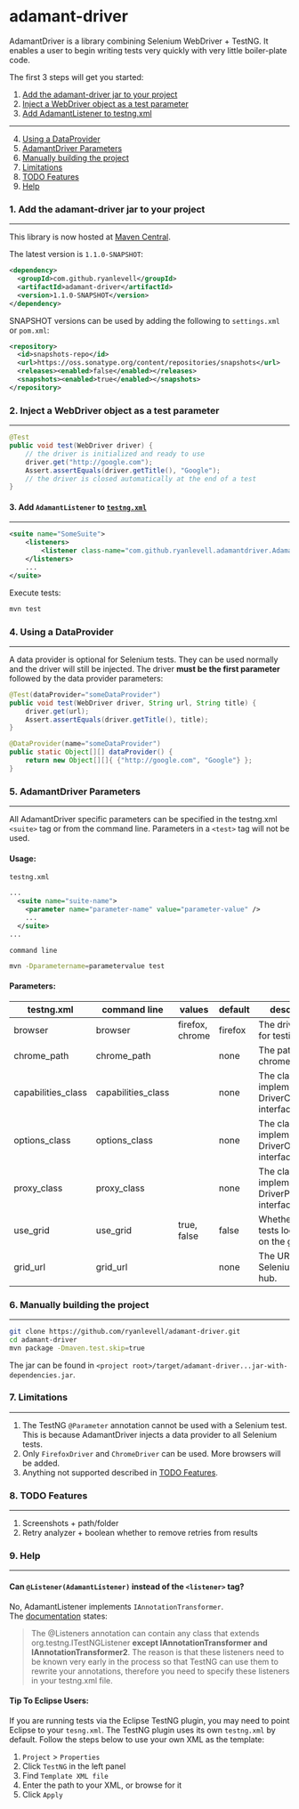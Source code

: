 # adamant-driver

AdamantDriver is a library combining Selenium WebDriver + TestNG. It enables a user to begin writing tests very quickly with very little boiler-plate code.

The first 3 steps will get you started:
1. [Add the adamant-driver jar to your project](#add-jar)
2. [Inject a WebDriver object as a test parameter](#inject-wd)
3. [Add AdamantListener to testng.xml](#add-list)
---
4. [Using a DataProvider](#dp)
5. [AdamantDriver Parameters](#test-params)
6. [Manually building the project](#manual-build)
7. [Limitations](#limitations)
8. [TODO Features](#todo)
9. [Help](#help)

### 1. Add the adamant-driver jar to your project<a name="add-jar"></a>
---
This library is now hosted at [Maven Central](http://mvnrepository.com/artifact/com.github.ryanlevell/adamant-driver).

The latest version is ```1.1.0-SNAPSHOT```:
```XML
<dependency>
  <groupId>com.github.ryanlevell</groupId>
  <artifactId>adamant-driver</artifactId>
  <version>1.1.0-SNAPSHOT</version>
</dependency>
```
SNAPSHOT versions can be used by adding the following to ```settings.xml``` or ```pom.xml```:
```XML
<repository>
  <id>snapshots-repo</id>
  <url>https://oss.sonatype.org/content/repositories/snapshots</url>
  <releases><enabled>false</enabled></releases>
  <snapshots><enabled>true</enabled></snapshots>
</repository>
```

### 2. Inject a WebDriver object as a test parameter<a name="inject-wd"></a>
---
```JAVA
@Test
public void test(WebDriver driver) {
    // the driver is initialized and ready to use
    driver.get("http://google.com");
    Assert.assertEquals(driver.getTitle(), "Google");
    // the driver is closed automatically at the end of a test
}
```

#### 3. Add ```AdamantListener``` to [```testng.xml```](http://testng.org/doc/documentation-main.html#testng-xml)<a name="add-list"></a>
---
```XML
<suite name="SomeSuite">
	<listeners>
		<listener class-name="com.github.ryanlevell.adamantdriver.AdamantListener" />
	</listeners>
	...
</suite>
```

Execute tests:
```BASH
mvn test
```

### 4. Using a DataProvider<a name="dp"></a>
---
A data provider is optional for Selenium tests. They can be used normally and the driver will still be injected. The driver **must be the first parameter** followed by the data provider parameters:

```JAVA
@Test(dataProvider="someDataProvider")
public void test(WebDriver driver, String url, String title) {
    driver.get(url);
    Assert.assertEquals(driver.getTitle(), title);
}

@DataProvider(name="someDataProvider")
public static Object[][] dataProvider() {
    return new Object[][]{ {"http://google.com", "Google"} };
}
```

### 5. AdamantDriver Parameters<a name="test-params"></a>
---
All AdamantDriver specific parameters can be specified in the testng.xml ```<suite>``` tag or from the command line. Parameters in a ```<test>``` tag will not be used.

#### Usage:
```testng.xml```
```XML
...
  <suite name="suite-name">
    <parameter name="parameter-name" value="parameter-value" />
    ...
  </suite>
...
```

```command line```
```BASH
mvn -Dparametername=parametervalue test
```

#### Parameters:
| testng.xml              | command line           | values                       | default | description                    |
|-------------------------|------------------------|------------------------------|---------|--------------------------------|
| browser                 | browser                | firefox, chrome              | firefox | The driver to use for testing. |
| chrome_path             | chrome_path            | <full path to chrome driver> | none    | The path to the chrome driver. |
| capabilities_class      | capabilities_class     | <fully qualified class>      | none    | The class that implements the DriverCapabilties interface. |
| options_class           | options_class          | <fully qualified class>      | none    | The class that implements the DriverOptions interface. |
| proxy_class             | proxy_class            | <fully qualified class>      | none    | The class that implements the DriverProxy interface. |
| use_grid                | use_grid               | true, false                  | false   | Whether to run tests locally or on the grid. |
| grid_url                | grid_url               | <your grid URL>              | none    | The URL to Selenium grid hub. |


### 6. Manually building the project<a name="manual-build"></a>
---
```bash
git clone https://github.com/ryanlevell/adamant-driver.git
cd adamant-driver
mvn package -Dmaven.test.skip=true
```
The jar can be found in ```<project root>/target/adamant-driver...jar-with-dependencies.jar```.

### 7. Limitations<a name="limitations"></a>
---
1. The TestNG ```@Parameter``` annotation cannot be used with a Selenium test. This is because AdamantDriver injects a data provider to all Selenium tests.
2. Only ```FirefoxDriver``` and ```ChromeDriver``` can be used. More browsers will be added.
3. Anything not supported described in [TODO Features](#todo).


### 8. TODO Features<a name="todo"></a>
---
1. Screenshots + path/folder
2. Retry analyzer + boolean whether to remove retries from results

### 9. Help<a name="help"></a>
---
#### Can ```@Listener(AdamantListener)``` instead of the ```<listener>``` tag?
No, AdamantListener implements ```IAnnotationTransformer```.  
The [documentation](http://testng.org/doc/documentation-main.html#listeners-testng-xml) states:
>The @Listeners annotation can contain any class that extends org.testng.ITestNGListener
**except IAnnotationTransformer and IAnnotationTransformer2**. The reason is that these
listeners need to be known very early in the process so that TestNG can use them to
rewrite your annotations, therefore you need to specify these listeners in your
testng.xml file.

#### Tip To Eclipse Users:
If you are running tests via the Eclipse TestNG plugin, you may need to point Eclipse to your ```tesng.xml```. The TestNG plugin uses its own ```testng.xml``` by default. Follow the steps below to use your own XML as the template:

1. ```Project``` > ```Properties```
2. Click ```TestNG``` in the left panel
3. Find ```Template XML file```
4. Enter the path to your XML, or browse for it
5. Click ```Apply```
